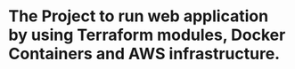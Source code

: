 # The Project to run web application by using Terraform modules, Docker Containers and AWS infrastructure.
